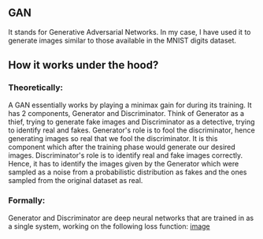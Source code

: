 ## GAN

It stands for Generative Adversarial Networks. In my case, I have used it to generate images similar to those available in the MNIST digits dataset.

## How it works under the hood?

### Theoretically:

A GAN essentially works by playing a minimax gain for during its training.
It has 2 components, Generator and Discriminator. Think of Generator as a thief, trying to generate fake images and Discriminator as a detective, trying to identify real and fakes.
Generator's role is to fool the discriminator, hence generating images so real that we fool the discriminator. It is this component which after the training phase would generate our desired images.
Discriminator's role is to identify real and fake images correctly. Hence, it has to identify the images given by the Generator which were sampled as a noise from a probabilistic distribution as fakes and the ones sampled from the original dataset as real.

### Formally:

Generator and Discriminator are deep neural networks that are trained in as a single system, working on the following loss function:
[image](https://github.com/user-attachments/assets/b272c3de-a388-4654-a314-cd81a2cd3190)
